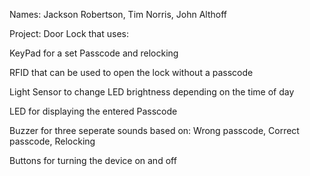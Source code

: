 Names: Jackson Robertson, Tim Norris, John Althoff

Project: Door Lock that uses:

KeyPad for a set Passcode and relocking

RFID that can be used to open the lock without a passcode

Light Sensor to change LED brightness depending on the time of day

LED for displaying the entered Passcode

Buzzer for three seperate sounds based on: Wrong passcode, Correct passcode, Relocking

Buttons for turning the device on and off
